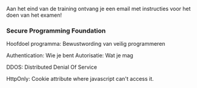 Aan het eind van de training ontvang je een email met instructies voor het doen van het examen!

### Secure Programming Foundation
Hoofdoel programma: Bewustwording van veilig programmeren

Authentication: Wie je bent
Autorisatie: Wat je mag

DDOS: Distributed Denial Of Service

HttpOnly: Cookie attribute where javascript can't access it.

